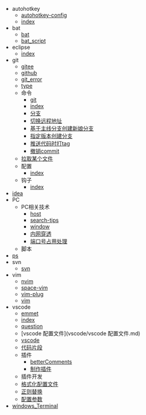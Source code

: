 * autohotkey
  * [autohotkey-config](autohotkey/autohotkey-config.md)
  * [index](autohotkey/index.md)
* bat
  * [bat](bat/bat.md)
  * [bat_script](bat/bat_script.md)
* eclipse
  * [index](eclipse/index.md)
* git
  * [gitee](git/gitee.md)
  * [github](git/github.md)
  * [git_error](git/git_error.md)
  * [type](git/type.md)
  * 命令
    * [git](git/命令/git.md)
    * [index](git/命令/index.md)
    * [分支](git/命令/分支.md)
    * [切换远程地址](git/命令/切换远程地址.md)
    * [基于主线分支创建新娘分支](git/命令/基于主线分支创建新娘分支.md)
    * [指定版本创建分支](git/命令/指定版本创建分支.md)
    * [推送代码时打tag](git/命令/推送代码时打tag.md)
    * [撤销commit](git/命令/撤销commit.md)
  * [拉取某个文件](git/拉取某个文件.md)
  * 配置
    * [index](git/配置/index.md)
  * 钩子
    * [index](git/钩子/index.md)
* [idea](idea.md)
* PC
  * PC相关技术
    * [host](PC/PC相关技术/host.md)
    * [search-tips](PC/PC相关技术/search-tips.md)
    * [window](PC/PC相关技术/window.md)
    * [内网穿透](PC/PC相关技术/内网穿透.md)
    * [端口号占用处理](PC/PC相关技术/端口号占用处理.md)
  * 脚本
* [ps](ps.md)
* svn
  * [svn](svn/svn.md)
* vim
  * [nvim](vim/nvim.md)
  * [space-vim](vim/space-vim.md)
  * [vim-plug](vim/vim-plug.md)
  * [vim](vim/vim.md)
* vscode
  * [emmet](vscode/emmet.md)
  * [index](vscode/index.md)
  * [question](vscode/question.md)
  * [vscode 配置文件](vscode/vscode 配置文件.md)
  * [vscode](vscode/vscode.md)
  * [代码片段](vscode/代码片段.md)
  * 插件
    * [betterComments](vscode/插件/betterComments.md)
    * [制作插件](vscode/插件/制作插件.md)
  * 插件开发
  * [格式化配置文件](vscode/格式化配置文件.md)
  * [正则替换](vscode/正则替换.md)
  * [配置参数](vscode/配置参数.md)
* [windows_Terminal](windows_Terminal.md)
